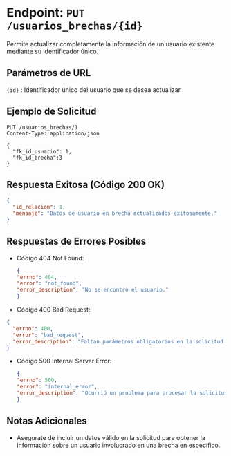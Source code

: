 # Endpoint: `PUT /usuarios_brechas/{id}`

Permite actualizar completamente la información de un usuario existente mediante su identificador único.

## Parámetros de URL
`{id}` : Identificador único del usuario que se desea actualizar.


## Ejemplo de Solicitud
```http
PUT /usuarios_brechas/1
Content-Type: application/json

{
  "fk_id_usuario": 1,
  "fk_id_brecha":3
}

```

## Respuesta Exitosa (Código 200 OK)
```json
{
  "id_relacion": 1,
  "mensaje": "Datos de usuario en brecha actualizados exitosamente."
}

```

## Respuestas de Errores Posibles
- Código 404 Not Found:

  ```json
  {
  "errno": 404,
  "error": "not_found",
  "error_description": "No se encontró el usuario."
  }

  ```

- Código 400 Bad Request:
```json
{
  "errno": 400,
  "error": "bad_request",
  "error_description": "Faltan parámetros obligatorios en la solicitud."
}
```

- Código 500 Internal Server Error:
  ```json
  {
  "errno": 500,
  "error": "internal_error",
  "error_description": "Ocurrió un problema para procesar la solicitud"
  }
  ``` 

## Notas Adicionales

- Asegurate de incluir un datos válido en la solicitud para obtener la información
  sobre un usuario involucrado en una brecha en específico.